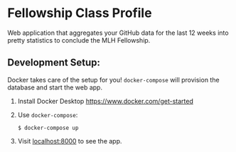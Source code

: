 # Fellowship Class Profile
Web application that aggregates your GitHub data for the last 12 weeks into pretty statistics to conclude the MLH Fellowship.


## Development Setup:
Docker takes care of the setup for you! `docker-compose` will provision the database and start the web app.
1. Install Docker Desktop https://www.docker.com/get-started
2. Use `docker-compose`: 

       $ docker-compose up
3. Visit [localhost:8000](localhost:8000) to see the app.
